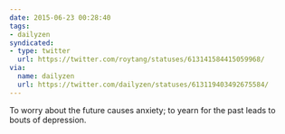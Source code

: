 ```yaml
---
date: 2015-06-23 00:28:40
tags:
- dailyzen
syndicated:
- type: twitter
  url: https://twitter.com/roytang/statuses/613141584415059968/
via:
  name: dailyzen
  url: https://twitter.com/dailyzen/statuses/613119403492675584/
---
```


To worry about the future causes anxiety; to yearn for the past leads to bouts of depression.